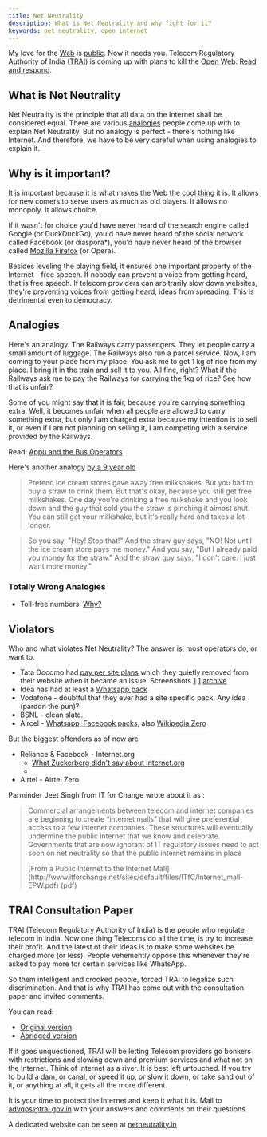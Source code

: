 ```yaml
---
title: Net Neutrality
description: What is Net Neutrality and why fight for it?
keywords: net neutrality, open internet
---
```

My love for the [Web](../web/) is [public](../keep-in-touch/). Now it needs you. Telecom Regulatory Authority of India ([TRAI](http://trai.gov.in/)) is coming up with plans to kill the [Open Web](../open-web/). [Read and respond](#trai-consultation-paper).

## What is Net Neutrality ##
Net Neutrality is the principle that all data on the Internet shall be considered equal. There are various [analogies](#analogies) people come up with to explain Net Neutrality. But no analogy is perfect - there's nothing like Internet. And therefore, we have to be very careful when using analogies to explain it.

## Why is it important? ##
It is important because it is what makes the Web the [cool thing](../cool-things/) it is. It allows for new comers to serve users as much as old players. It allows no monopoly. It allows choice.

If it wasn't for choice you'd have never heard of the search engine called Google (or DuckDuckGo), you'd have never heard of the social network called Facebook (or diaspora*), you'd have never heard of the browser called [Mozilla Firefox](../firefox/) (or Opera).

Besides leveling the playing field, it ensures one important property of the Internet - free speech. If nobody can prevent a voice from getting heard, that is free speech. If telecom providers can arbitrarily slow down websites, they're preventing voices from getting heard, ideas from spreading. This is detrimental even to democracy.

## Analogies ##
Here's an analogy. The Railways carry passengers. They let people carry a small amount of luggage. The Railways also run a parcel service. Now, I am coming to your place from my place. You ask me to get 1 kg of rice from my place. I bring it in the train and sell it to you. All fine, right?
What if the Railways ask me to pay the Railways for carrying the 1kg of rice? See how that is unfair?

Some of you might say that it is fair, because you're carrying something extra. Well, it becomes unfair when all people are allowed to carry something extra, but only I am charged extra because my intention is to sell it, or even if I am not planning on selling it, I am competing with a service provided by the Railways.

Read: [Appu and the Bus Operators](http://aravindet.svbtle.com/appu-and-the-bus-operators)

Here's another analogy [by a 9 year old ](http://np.reddit.com/r/daddit/comments/2yi6xu/heres_how_my_9year_explained_net_neutrality_to/)
> Pretend ice cream stores gave away free milkshakes. But you had to buy a straw to drink them. But that's okay, because you still get free milkshakes. One day you're drinking a free milkshake and you look down and the guy that sold you the straw is pinching it almost shut. You can still get your milkshake, but it's really hard and takes a lot longer.

> So you say, "Hey! Stop that!" And the straw guy says, "NO! Not until the ice cream store pays me money." And you say, "But I already paid you money for the straw." And the straw guy says, "I don't care. I just want more money."

### Totally Wrong Analogies ###
* Toll-free numbers. [Why?](http://www.medianama.com/2015/04/223-zero-rating-slows-down-innovation-distorts-competition-fractures-the-internet/)


## Violators ##
Who and what violates Net Neutrality? The answer is, most operators do, or want to.

* Tata Docomo had [pay per site plans](http://tatadocomo.com/pps-tariff-plans.aspx) which they quietly removed from their website when it became an issue. Screenshots [1](https://twitter.com/redditindia/status/587478536018993152) [1](http://i.imgur.com/daYHu0r.png) [archive](https://archive.today/tYlHV)
* Idea has had at least a [Whatsapp pack](http://telecomtalk.info/idea-whatsapp-pack-rs39/131079/)
* Vodafone - doubtful that they ever had a site specific pack. Any idea (pardon the pun)?
* BSNL - clean slate.
* Aircel - [Whatsapp, Facebook packs](http://articles.economictimes.indiatimes.com/2014-09-03/news/53522869_1_pocket-internet-free-facebook-anupam-vasudev), also [Wikipedia Zero](https://blog.wikimedia.org/2013/07/25/aircel-partnership-brings-wikipedia-zero-to-india/)

But the biggest offenders as of now are
* Reliance & Facebook - Internet.org
  * [What Zuckerberg didn't say about Internet.org](http://www.medianama.com/2014/10/223-zuckerberg-india-internet-org/)
  *
* Airtel - Airtel Zero

Parminder Jeet Singh from IT for Change wrote about it as :
> Commercial arrangements between telecom and internet companies are beginning to create “internet malls” that will give preferential access to a few internet companies. These structures will eventually undermine the public internet that we know and celebrate. Governments that are now ignorant of IT regulatory issues need to act soon on net neutrality so that the public internet remains in place
> <footer>[From a Public Internet to the Internet Mall](http://www.itforchange.net/sites/default/files/ITfC/Internet_mall-EPW.pdf) (pdf)</footer>

## TRAI Consultation Paper ##
TRAI (Telecom Regulatory Authority of India) is the people who regulate telecom in India. Now one thing Telecoms do all the time, is try to increase their profit. And the latest of their ideas is to make some websites be charged more (or less). People vehemently oppose this whenever they're asked to pay more for certain services like WhatsApp.

So them intelligent and crooked people, forced TRAI to legalize such discrimination. And that is why TRAI has come out with the consultation paper and invited comments.

You can read:
* [Original version](http://trai.gov.in/content/news/71241_0.aspx)
* [Abridged version](http://www.medianama.com/2015/04/223-trais-internet-licensing-and-net-neutrality-consultation-paper-simpler-shorter-version/)

If it goes unquestioned, TRAI will be letting Telecom providers go bonkers with restrictions and slowing down and premium services and what not on the Internet. Think of Internet as a river. It is best left untouched. If you try to build a dam, or canal, or speed it up, or slow it down, or take sand out of it, or anything at all, it gets all the more different.

It is your time to protect the Internet and keep it what it is. Mail to advqos@trai.gov.in with your answers and comments on their questions.

A dedicated website can be seen at [netneutrality.in](http://netneutrality.in)
